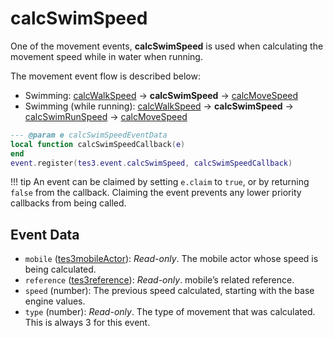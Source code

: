 # calcSwimSpeed
<div class="search_terms" style="display: none">calcswimspeed</div>

<!---
	This file is autogenerated. Do not edit this file manually. Your changes will be ignored.
	More information: https://github.com/MWSE/MWSE/tree/master/docs
-->

One of the movement events, **calcSwimSpeed** is used when calculating the movement speed while in water when running.

The movement event flow is described below:

- Swimming: [calcWalkSpeed](https://mwse.github.io/MWSE/events/calcWalkSpeed) -> **calcSwimSpeed** -> [calcMoveSpeed](https://mwse.github.io/MWSE/events/calcMoveSpeed)
- Swimming (while running): [calcWalkSpeed](https://mwse.github.io/MWSE/events/calcWalkSpeed) -> **calcSwimSpeed** -> [calcSwimRunSpeed](https://mwse.github.io/MWSE/events/calcSwimRunSpeed) -> [calcMoveSpeed](https://mwse.github.io/MWSE/events/calcMoveSpeed)

```lua
--- @param e calcSwimSpeedEventData
local function calcSwimSpeedCallback(e)
end
event.register(tes3.event.calcSwimSpeed, calcSwimSpeedCallback)
```

!!! tip
	An event can be claimed by setting `e.claim` to `true`, or by returning `false` from the callback. Claiming the event prevents any lower priority callbacks from being called.

## Event Data

* `mobile` ([tes3mobileActor](../../types/tes3mobileActor)): *Read-only*. The mobile actor whose speed is being calculated.
* `reference` ([tes3reference](../../types/tes3reference)): *Read-only*. mobile’s related reference.
* `speed` (number): The previous speed calculated, starting with the base engine values.
* `type` (number): *Read-only*. The type of movement that was calculated. This is always 3 for this event.

